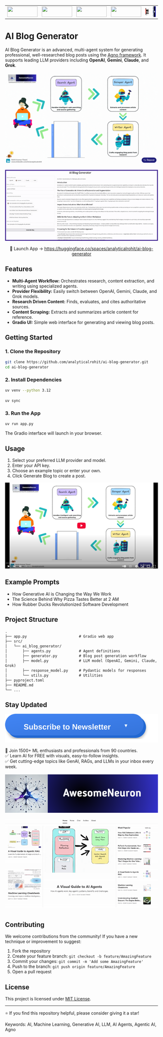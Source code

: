 <table>
  <tr>
    <td><a href="https://www.linkedin.com/comm/mynetwork/discovery-see-all?usecase=PEOPLE_FOLLOWS&followMember=analyticalrohit"><img src="https://img.shields.io/badge/LinkedIn-0077B5.svg?logo=linkedin&logoColor=white" width="100" height="35" /></a></td>
    <td><a href="https://substack.com/@analyticalrohit"><img src="https://img.shields.io/badge/Substack-FF6719?logo=substack&logoColor=white" width="100" height="35" /></a></td>
    <td><a href="https://x.com/_rohit_tiwari_"><img src="https://img.shields.io/badge/X-000000?style=for-the-badge&logo=x&logoColor=white" width="100" height="35" /></a></td>
    <td><a href="https://www.youtube.com/@awesomeneuron?sub_confirmation=1"><img src="https://img.shields.io/badge/YouTube-%23FF0000.svg?logo=YouTube&logoColor=white" width="100" height="35" /></a></td>
    <td><a href="https://topmate.io/analyticalrohit"><img src="https://raw.githubusercontent.com/analyticalrohit/analyticalrohit/refs/heads/main/assets/topmate_logo.png" width="100" height="35" /></a></td>
    <td><a href="https://awesomeneuron.substack.com/"><img src="https://raw.githubusercontent.com/analyticalrohit/analyticalrohit/refs/heads/main/assets/awesomeneuron_logo.png" width="100" height="35" /></a></td>
  </tr>
</table>

# AI Blog Generator

AI Blog Generator is an advanced, multi-agent system for generating professional, well-researched blog posts using the [Agno framework](https://github.com/agno-agi/agno). It supports leading LLM providers including **OpenAI**, **Gemini**, **Claude**, and **Grok**.

<p align="center">
  <a href="https://awesomeneuron.substack.com/">
    <img src="./assets/multi_agent_blog_generator.gif">
  </a>
</p>
<p align="center">
  <a href="https://awesomeneuron.substack.com/">
    <img src="./assets/multi_agent_blog_generator_usage.gif" />
  </a>
</p>
<p align="center">
  🚀 Launch App &rarr; <a href="https://huggingface.co/spaces/analyticalrohit/ai-blog-generator">https://huggingface.co/spaces/analyticalrohit/ai-blog-generator</a>
</p>

## Features

- **Multi-Agent Workflow:** Orchestrates research, content extraction, and writing using specialized agents.
- **Provider Flexibility:** Easily switch between OpenAI, Gemini, Claude, and Grok models.
- **Research Driven Content:** Finds, evaluates, and cites authoritative sources.
- **Content Scraping:** Extracts and summarizes article content for reference.
- **Gradio UI:** Simple web interface for generating and viewing blog posts.

## Getting Started

### 1. Clone the Repository

```sh
git clone https://github.com/analyticalrohit/ai-blog-generator.git
cd ai-blog-generator
```

### 2. Install Dependencies

```sh
uv venv --python 3.12

uv sync
```

### 3. Run the App

```sh
uv run app.py
```

The Gradio interface will launch in your browser.

## Usage

1. Select your preferred LLM provider and model.
2. Enter your API key.
3. Choose an example topic or enter your own.
4. Click Generate Blog to create a post.

[![Watch on Youtube](./assets/thumbnail_youtube.png)](https://www.youtube.com/watch?v=smzPuZZMBvs)

## Example Prompts

- How Generative AI is Changing the Way We Work
- The Science Behind Why Pizza Tastes Better at 2 AM
- How Rubber Ducks Revolutionized Software Development

## Project Structure

```
.
├── app.py                        # Gradio web app
├── src/
│   └── ai_blog_generator/
│       ├── agents.py             # Agent definitions
│       ├── generator.py          # Blog post generation workflow
│       ├── model.py              # LLM model (OpenAI, Gemini, Claude, Grok)
│       ├── response_model.py     # Pydantic models for responses
│       └── utils.py              # Utilities
├── pyproject.toml
├── README.md
└── ...
```
## Stay Updated
<div align="left">

[![Subscribe to AwesomeNeuron Newsletter](https://raw.githubusercontent.com/analyticalrohit/analyticalrohit/5ab83e498b11eefe57c91bc4f4cac10414276920/assets/subscribe_button.svg)](https://awesomeneuron.substack.com/)

</div>

<div style="text-align: left;">
📌 Join 1500+ ML enthusiasts and professionals from 90 countries.<br>
✅ Learn AI for FREE with visuals, easy-to-follow insights.<br>
✅ Get cutting-edge topics like GenAI, RAGs, and LLMs in your inbox every week.
</div>
<br>
<div style="text-align: left;">
    <a href="https://awesomeneuron.substack.com/">
        <img src="https://raw.githubusercontent.com/analyticalrohit/analyticalrohit/refs/heads/main/assets/awesomeneuron_logo.png" alt="AwesomeNeuron Newsletter">
</div>
<p align="center">
  <a href="https://awesomeneuron.substack.com/">
    <img src="https://raw.githubusercontent.com/analyticalrohit/analyticalrohit/refs/heads/main/assets/awesomeneuron_blog.gif" alt="AwesomeNeuron Newsletter">
  </a>
</p>



## Contributing

We welcome contributions from the community! If you have a new technique or improvement to suggest:

1. Fork the repository
2. Create your feature branch: `git checkout -b feature/AmazingFeature`
3. Commit your changes: `git commit -m 'Add some AmazingFeature'`
4. Push to the branch: `git push origin feature/AmazingFeature`
5. Open a pull request

## License

This project is licensed under [MIT License](LICENSE).

---

⭐️ If you find this repository helpful, please consider giving it a star!

Keywords: AI, Machine Learning, Generative AI, LLM, AI Agents, Agentic AI, Agno